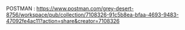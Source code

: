 POSTMAN : https://www.postman.com/grey-desert-8756/workspace/pub/collection/7108326-91c5b8ea-bfaa-4693-9483-47092fe4ac11?action=share&creator=7108326
